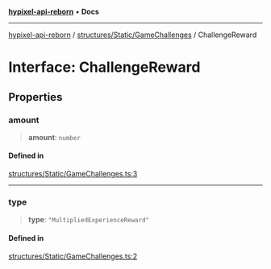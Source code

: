 [**hypixel-api-reborn**](../../../../README.md) • **Docs**

***

[hypixel-api-reborn](../../../../modules.md) / [structures/Static/GameChallenges](../README.md) / ChallengeReward

# Interface: ChallengeReward

## Properties

### amount

> **amount**: `number`

#### Defined in

[structures/Static/GameChallenges.ts:3](https://github.com/Kathund/REBORN-docs-TEST/blob/226e7f6a62bb6bca87ef0828ac84e9098d59f860/src/structures/Static/GameChallenges.ts#L3)

***

### type

> **type**: `"MultipliedExperienceReward"`

#### Defined in

[structures/Static/GameChallenges.ts:2](https://github.com/Kathund/REBORN-docs-TEST/blob/226e7f6a62bb6bca87ef0828ac84e9098d59f860/src/structures/Static/GameChallenges.ts#L2)
